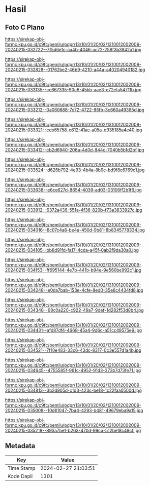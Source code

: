 # Hasil

## Foto C Plano

https://sirekap-obj-formc.kpu.go.id/c9fc/pemilu/pdpr/13/10/01/20/02/1310012002009-20240215-032722--7f5d6e1c-aa4b-4046-ac72-258f3b3842a1.jpg

https://sirekap-obj-formc.kpu.go.id/c9fc/pemilu/pdpr/13/10/01/20/02/1310012002009-20240215-032828--01762be2-46b9-4210-a44a-a40204940182.jpg

https://sirekap-obj-formc.kpu.go.id/c9fc/pemilu/pdpr/13/10/01/20/02/1310012002009-20240215-033135--cc667335-90c6-45bb-aae3-e72efa54711b.jpg

https://sirekap-obj-formc.kpu.go.id/c9fc/pemilu/pdpr/13/10/01/20/02/1310012002009-20240215-033212--0a060688-7c72-4722-85fb-3c660a49365d.jpg

https://sirekap-obj-formc.kpu.go.id/c9fc/pemilu/pdpr/13/10/01/20/02/1310012002009-20240215-033321--ceb65758-c612-41ae-a05a-d935185a4e40.jpg

https://sirekap-obj-formc.kpu.go.id/c9fc/pemilu/pdpr/13/10/01/20/02/1310012002009-20240215-033412--cb2d6940-206a-4d0d-844c-7040b5b1d2bf.jpg

https://sirekap-obj-formc.kpu.go.id/c9fc/pemilu/pdpr/13/10/01/20/02/1310012002009-20240215-033524--d626b792-4e93-4b4a-8b9c-bd9f8c6769c1.jpg

https://sirekap-obj-formc.kpu.go.id/c9fc/pemilu/pdpr/13/10/01/20/02/1310012002009-20240215-033638--e6ce627d-8654-4039-ad03-03106ff2b1f6.jpg

https://sirekap-obj-formc.kpu.go.id/c9fc/pemilu/pdpr/13/10/01/20/02/1310012002009-20240215-033912--6372a436-551a-4f36-820b-f73a3833927c.jpg

https://sirekap-obj-formc.kpu.go.id/c9fc/pemilu/pdpr/13/10/01/20/02/1310012002009-20240215-034016--8c07c4a8-be4a-450d-9b81-8b8345778334.jpg

https://sirekap-obj-formc.kpu.go.id/c9fc/pemilu/pdpr/13/10/01/20/02/1310012002009-20240215-034105--bb8d91fd-fa17-4cda-a45f-0ab3f9da30a0.jpg

https://sirekap-obj-formc.kpu.go.id/c9fc/pemilu/pdpr/13/10/01/20/02/1310012002009-20240215-034153--ff695144-4e7b-441b-b94e-9e560be992c1.jpg

https://sirekap-obj-formc.kpu.go.id/c9fc/pemilu/pdpr/13/10/01/20/02/1310012002009-20240215-034248--e0da7bab-153e-4cfe-8ed0-35e8c4434fd8.jpg

https://sirekap-obj-formc.kpu.go.id/c9fc/pemilu/pdpr/13/10/01/20/02/1310012002009-20240215-034348--68c0a220-c922-49a7-9daf-1d282f53d8b4.jpg

https://sirekap-obj-formc.kpu.go.id/c9fc/pemilu/pdpr/13/10/01/20/02/1310012002009-20240215-034431--afd87df4-4668-45a4-9d6c-a51cc49575e9.jpg

https://sirekap-obj-formc.kpu.go.id/c9fc/pemilu/pdpr/13/10/01/20/02/1310012002009-20240215-034521--7f10e483-33c6-43dc-8317-0c3e557d1a4b.jpg

https://sirekap-obj-formc.kpu.go.id/c9fc/pemilu/pdpr/13/10/01/20/02/1310012002009-20240215-034645--4755585f-961c-4952-91d3-373b7d73fe71.jpg

https://sirekap-obj-formc.kpu.go.id/c9fc/pemilu/pdpr/13/10/01/20/02/1310012002009-20240215-034813--3b2d905d-c1d3-423c-be18-1c22faa0500d.jpg

https://sirekap-obj-formc.kpu.go.id/c9fc/pemilu/pdpr/13/10/01/20/02/1310012002009-20240215-035008--10d61047-7ba4-4293-b481-49679eba9a15.jpg

https://sirekap-obj-formc.kpu.go.id/c9fc/pemilu/pdpr/13/10/01/20/02/1310012002009-20240215-035218--893a7be1-b263-470d-99ca-512be18c49cf.jpg


## Metadata

| Key        | Value               |
| ---------- | ------------------- |
| Time Stamp | 2024-02-27 21:03:51 |
| Kode Dapil | 1301                |



